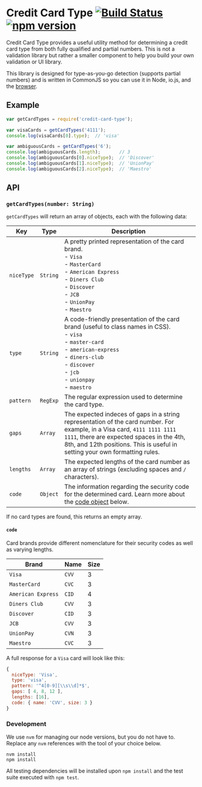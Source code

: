 Credit Card Type [![Build Status](https://travis-ci.org/braintree/credit-card-type.svg)](https://travis-ci.org/braintree/credit-card-type) [![npm version](https://badge.fury.io/js/credit-card-type.svg)](http://badge.fury.io/js/credit-card-type)
================

Credit Card Type provides a useful utility method for determining a credit card type from both fully qualified and partial numbers. This is not a validation library but rather a smaller component to help you build your own validation or UI library.

This library is designed for type-as-you-go detection (supports partial numbers) and is written in CommonJS so you can use it in Node, io.js, and the [browser](http://browserify.org).

## Example

```javascript
var getCardTypes = require('credit-card-type');

var visaCards = getCardTypes('4111');
console.log(visaCards[0].type);  // 'visa'

var ambiguousCards = getCardTypes('6');
console.log(ambiguousCards.length);       // 3
console.log(ambiguousCards[0].niceType);  // 'Discover'
console.log(ambiguousCards[1].niceType);  // 'UnionPay'
console.log(ambiguousCards[2].niceType);  // 'Maestro'
```

## API

### `getCardTypes(number: String)`

`getCardTypes` will return an array of objects, each with the following data:

| Key | Type | Description |
| --- | ---- | ----------- |
| `niceType` | `String` | A pretty printed representation of the card brand.<br/>- `Visa`<br />- `MasterCard`<br />- `American Express`<br />- `Diners Club`<br />- `Discover`<br />- `JCB`<br />- `UnionPay`<br />- `Maestro` |
| `type` | `String` | A code-friendly presentation of the card brand (useful to class names in CSS).<br/>- `visa`<br />- `master-card`<br />- `american-express`<br />- `diners-club`<br />- `discover`<br />- `jcb`<br />- `unionpay`<br />- `maestro` |
| `pattern` | `RegExp` | The regular expression used to determine the card type. |
| `gaps` | `Array` | The expected indeces of gaps in a string representation of the card number. For example, in a Visa card, `4111 1111 1111 1111`, there are expected spaces in the 4th, 8th, and 12th positions. This is useful in setting your own formatting rules. |
| `lengths` | `Array` | The expected lengths of the card number as an array of strings (excluding spaces and `/` characters). |
| `code` | `Object` | The information regarding the security code for the determined card. Learn more about the [code object](#code) below. |

If no card types are found, this returns an empty array.

#### `code`

Card brands provide different nomenclature for their security codes as well as varying lengths.

| Brand | Name | Size |
| ----- | ---- | ---- |
| `Visa` | `CVV` | 3 |
| `MasterCard` | `CVC` | 3 |
| `American Express` | `CID` | 4 |
| `Diners Club` | `CVV` | 3 |
| `Discover` | `CID` | 3 |
| `JCB` | `CVV` | 3 |
| `UnionPay` | `CVN` | 3 |
| `Maestro` | `CVC` | 3 |

A full response for a `Visa` card will look like this:

```js
{
  niceType: 'Visa',
  type: 'visa',
  pattern: '^4[0-9][\\s\\d]*$',
  gaps: [ 4, 8, 12 ],
  lengths: [16],
  code: { name: 'CVV', size: 3 }
}
```

### Development

We use `nvm` for managing our node versions, but you do not have to. Replace any `nvm` references with the tool of your choice below.

```
nvm install
npm install
```

All testing dependencies will be installed upon `npm install` and the test suite executed with `npm test`.
